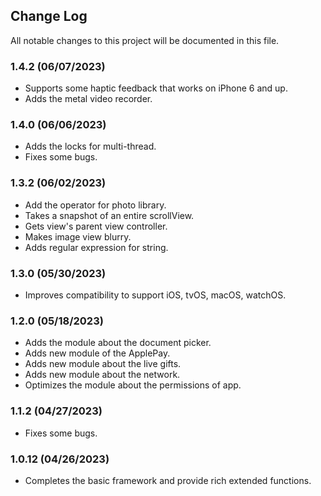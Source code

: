 ## Change Log

All notable changes to this project will be documented in this file.

### **1.4.2 (06/07/2023)**

- Supports some haptic feedback that works on iPhone 6 and up.
- Adds the metal video recorder.

### **1.4.0 (06/06/2023)**

- Adds the locks for multi-thread.
- Fixes some bugs.

### **1.3.2 (06/02/2023)**

- Add the operator for photo library.
- Takes a snapshot of an entire scrollView.
- Gets view's parent view controller.
- Makes image view blurry.
- Adds regular expression for string.

### **1.3.0 (05/30/2023)**

- Improves compatibility to support iOS, tvOS, macOS, watchOS.

### **1.2.0 (05/18/2023)**

- Adds the module about the document picker.
- Adds new module of the ApplePay.
- Adds new module about the live gifts.
- Adds new module about the network.
- Optimizes the module about the permissions of app.

### **1.1.2 (04/27/2023)**

- Fixes some bugs.

### **1.0.12 (04/26/2023)**
 
- Completes the basic framework and provide rich extended functions.
